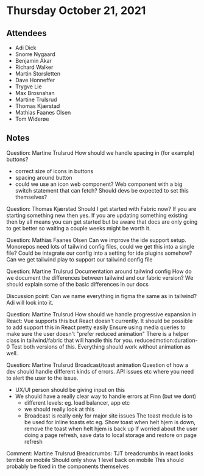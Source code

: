 # Thursday October 21, 2021

## Attendees

- Adi Dick
- Snorre Nygaard
- Benjamin Akar
- Richard Walker
- Martin Storsletten
- Dave Honneffer
- Trygve Lie
- Max Brosnahan
- Martine Trulsrud
- Thomas Kjærstad
- Mathias Faanes Olsen
- Tom Widerøe

## Notes

Question: Martine Trulsrud
How should we handle spacing in (for example) buttons?
- correct size of icons in buttons 
- spacing around button
- could we use an icon web component? Web component with a big switch statement that can fetch?
Should devs be expected to set this themselves?

Question: Thomas Kjærstad
Should I get started with Fabric now?
If you are starting something new then yes.
If you are updating something existing then by all means you can get started but be aware that docs are only going to get better so waiting a couple weeks might be worth it.

Question: Mathias Faanes Olsen
Can we improve the ide support setup.
Monorepos need lots of tailwind config files, could we get this into a single file?
Could be integrate our config into a setting for ide plugins somehow?
Can we get tailwind play to support our tailwind config file

Question: Martine Trulsrud
Documentation around tailwind config 
How do we document the differences between tailwind and our fabric version?
We should explain some of the basic differences in our docs

Discussion point: 
Can we name everything in figma the same as in tailwind?
Adi will look into it.

Question: Martine Trulsrud
How should we handle progressive expansion in React:
Vue supports this but React doesn't currently.
It should be possible to add support this in React pretty easily
Ensure using media queries to make sure the user doesn't "prefer reduced animation" There is a helper class in tailwind/fabric that will handle this for you. reducedmotion:duration-0 Test both versions of this. Everything should work without animation as well.

Question: Martine Trulsrud
Broadcast/toast animation
Question of how a dev should handle different kinds of errors. API issues etc where you need to alert the user to the issue.
- UX/UI person should be giving input on this
- We should have a really clear way to handle errors at Finn (but we dont)
    - different levels: eg. load balancer, app etc
    - we should really look at this
    - Broadcast is really only for major site issues
The toast module is to be used for inline toasts etc
eg. Show toast when helt hjem is down, remove the toast when helt hjem is back up
If worried about the user doing a page refresh, save data to local storage and restore on page refresh

Comment: Martine Trulsrud
Breadcrumbs: TJT breadcrumbs in react looks terrible on mobile
Should only show 1 level back on mobile
This should probably be fixed in the components themselves